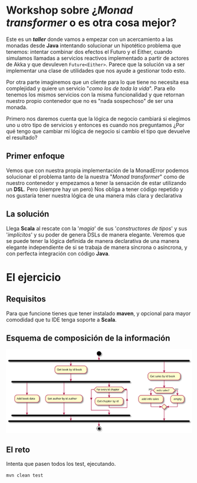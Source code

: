﻿# Workshop sobre ¿_Monad transformer_ o es otra cosa mejor? #

Este es un _**taller**_ donde vamos a empezar con un acercamiento a las 
monadas desde **Java** intentando solucionar un hipotético problema que 
tenemos: intentar combinar dos efectos el Futuro y el Either, cuando 
simulamos llamadas a servicios reactivos implementado a partir de 
actores de Akka  y que devuleven `Future<Either>`. Parece que la 
solución va a ser implementar una clase de utilidades que nos ayude a 
gestionar todo esto.

Por otra parte imaginemos que un cliente para lo que tiene no necesita
esa complejidad y quiere un servicio "_como los de toda la vida_". Para 
ello tenemos los mismos servicios con la misma funcionalidad y que 
retornan nuestro propio contenedor que no es "nada sospechoso" de ser 
una monada.

Primero nos daremos cuenta que la lógica de negocio cambiará si 
elegimos uno u otro tipo de servicios y entonces es cuando nos 
preguntamos ¿Por qué tengo que cambiar mi lógica de negocio si cambio el
tipo que devuelve el resultado?


## Primer enfoque ##

Vemos que con nuestra propia implementación de la MonadError podemos 
solucionar el problema tanto de la nuestra "_Monad transformer_" como
de nuestro contenedor y empezamos a tener la sensación de estar
utilizando un **DSL**. Pero (siempre hay un pero) Nos obliga a tener 
código repetido y nos gustaría tener nuestra lógica de una manera
más clara y declarativa


## La solución ##

Llega **Scala** al rescate con la '_magia_' de sus '_constructores de 
tipos_' y sus '_implícitos_' y su poder de genera DSLs de manera 
elegante. Veremos que se puede tener la lógica definida de manera 
declarativa de una manera elegante independiente de si se trabaja de 
manera síncrona o asíncrona, y con perfecta integración con código 
**Java**.

# El ejercicio #

## Requisitos ##

Para que funcione tienes que tener instalado **maven**, y opcional para
mayor comodidad que tu IDE tenga soporte a **Scala**.

## Esquema de composición de la información ##

![Esquema]( ./doc/secuence.plantuml.svg )

## El reto ##

Intenta que pasen todos los test, ejecutando.

```
mvn clean test
```

